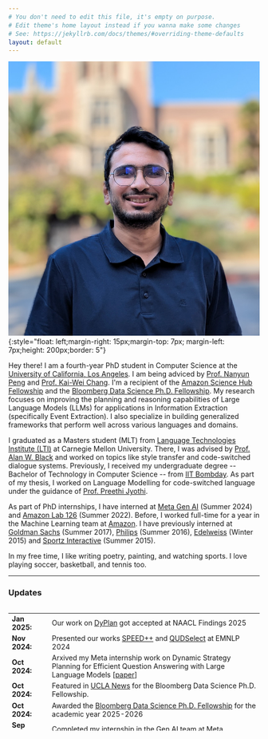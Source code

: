 ```yaml
---
# You don't need to edit this file, it's empty on purpose.
# Edit theme's home layout instead if you wanna make some changes
# See: https://jekyllrb.com/docs/themes/#overriding-theme-defaults
layout: default
---
```

![abc](vertical-ucla-pic.jpeg){:style="float: left;margin-right: 15px;margin-top: 7px; margin-left: 7px;height: 200px;border: 5"}

Hey there! I am a fourth-year PhD student in Computer Science at the [University of California, Los Angeles](https://samueli.ucla.edu/). I am being adviced by [Prof. Nanyun Peng](https://vnpeng.net/) and [Prof. Kai-Wei Chang](http://web.cs.ucla.edu/~kwchang/). I'm a recipient of the [Amazon Science Hub Fellowship](https://www.sciencehub.ucla.edu/2024-amazon-fellows/) and the [Bloomberg Data Science Ph.D. Fellowship](https://www.bloomberg.com/company/values/tech-at-bloomberg/data-science/academic-engagement-programs/data-science-ph-d-fellowship/). My research focuses on improving the planning and reasoning capabilities of Large Language Models (LLMs) for applications in Information Extraction (specifically Event Extraction). I also specialize in building generalized frameworks that perform well across various languages and domains.

I graduated as a Masters student (MLT) from [Language Technologies Institute (LTI)](https://www.lti.cs.cmu.edu/) at Carnegie Mellon University. There, I was advised by [Prof. Alan W. Black](http://www.cs.cmu.edu/~awb/) and worked on topics like style transfer and code-switched dialogue systems. Previously, I received my undergraduate degree -- Bachelor of Technology in Computer Science -- from [IIT Bombday](https://www.cse.iitb.ac.in/). As part of my thesis, I worked on Language Modelling for code-switched language under the guidance of [Prof. Preethi Jyothi](https://www.cse.iitb.ac.in/~pjyothi/).

As part of PhD internships, I have interned at [Meta Gen AI](https://ai.meta.com/meta-ai/) (Summer 2024) and [Amazon Lab 126](https://amazon.jobs/en/teams/lab126/) (Summer 2022). Before, I worked full-time for a year in the Machine Learning team at [Amazon](https://www.amazon.jobs/en/landing_pages/india-machine-learning). I have previously interned at [Goldman Sachs](https://www.goldmansachs.com/worldwide/india/) (Summer 2017), [Philips](https://www.philips.co.in/a-w/about-philips/philips-innovation-center.html) (Summer 2016), [Edelweiss](https://www.edelweissfin.com/) (Winter 2015) and [Sportz Interactive](https://www.sportzinteractive.net/) (Summer 2015).

In my free time, I like writing poetry, painting, and watching sports. I love playing soccer, basketball, and tennis too.

---

### **Updates**

<div style="height:250px;overflow:auto;">
<table>
<col width="100px">
<col width="650px">

<!-- <tr><td><b>Feb 2025:</b></td><td>Arxived our work on FIG: Forward-Inverse Generation for Low-Resouce Domain-specific Event Detection [<a href="">paper</a>]</td></tr> -->
<tr><td><b>Jan 2025:</b></td><td>Our work on <a href="https://arxiv.org/pdf/2410.23511">DyPlan</a> got accepted at NAACL Findings 2025</td></tr>
<tr><td><b>Nov 2024:</b></td><td>Presented our works <a href="https://aclanthology.org/2024.emnlp-main.720.pdf">SPEED++</a> and <a href="https://aclanthology.org/2024.emnlp-main.76.pdf">QUDSelect</a> at EMNLP 2024</td></tr>
<tr><td><b>Oct 2024:</b></td><td>Arxived my Meta internship work on Dynamic Strategy Planning for Efficient Question Answering with Large Language Models [<a href="https://arxiv.org/pdf/2410.23511">paper</a>]</td></tr>
<tr><td><b>Oct 2024:</b></td><td>Featured in <a href="https://www.cs.ucla.edu/ucla-ph-d-tanmay-parekh-awarded-the-bloomberg-data-science-fellowship/">UCLA News</a> for the Bloomberg Data Science Ph.D. Fellowship.</td></tr>
<tr><td><b>Oct 2024:</b></td><td>Awarded the <a href="https://www.bloomberg.com/company/values/tech-at-bloomberg/data-science/academic-engagement-programs/data-science-ph-d-fellowship/">Bloomberg Data Science Ph.D. Fellowship</a> for the academic year 2025-2026</td></tr>
<tr><td><b>Sep 2024:</b></td><td>Completed my internship in the <a href="https://ai.meta.com/meta-ai/">Gen AI team at Meta</a></td></tr>
<tr><td><b>Sep 2024:</b></td><td>Two of our works on <a href="https://arxiv.org/pdf/2408.01046">QUDSelect</a> and <a href="https://arxiv.org/pdf/2410.18393">SPEED++</a> got accepted at EMNLP 2024</td></tr>
<tr><td><b>Jul 2024:</b></td><td>Arxived our work on QUDSELECT: Selective Decoding for Questions Under Discussion Parsing [<a href="https://arxiv.org/pdf/2408.01046">paper</a>]</td></tr>
<tr><td><b>Jun 2024:</b></td><td>Started my internship in the <a href="https://ai.meta.com/meta-ai/">Gen AI team at Meta</a></td></tr>
<tr><td><b>Jun 2024:</b></td><td>Gave a poster presentation for <a href="https://arxiv.org/abs/2309.08943">CLAP</a> at NAACL 2024</td></tr>
<tr><td><b>Jun 2024:</b></td><td>Gave an oral presentation for <a href="https://arxiv.org/pdf/2404.01679">SPEED</a> at NAACL 2024</td></tr>
<tr><td><b>Jun 2024:</b></td><td>Awarded the <a href="https://www.sciencehub.ucla.edu/2024-amazon-fellows/">Amazon Fellowship</a> for the academic year 2024-2025</td></tr>
<tr><td><b>May 2024:</b></td><td>Our work on <a href="https://arxiv.org/pdf/2311.09562">TextEE</a> got accepted at ACL Findings 2024</td></tr>
<tr><td><b>Mar 2024:</b></td><td>Two of my works on <a href="https://arxiv.org/abs/2309.08943">CLAP</a> and <a href="https://arxiv.org/pdf/2404.01679">SPEED</a> got accepted at NAACL 2024</td></tr>
<tr><td><b>Mar 2024:</b></td><td>Passed my Oral Qualifying Examination and became a PhD Candidate</td></tr>
<tr><td><b>Nov 2023:</b></td><td>Arxived our work on Reevaluation of Event Extraction: Past, Present, and Future Challenges [<a href="https://arxiv.org/pdf/2311.09562.pdf">paper</a>]</td></tr>
<tr><td><b>Oct 2023:</b></td><td>Serving as the <b>Program Chair</b> for the <a href="https://socalnlp.github.io/symp23/index.html">Socal NLP Symposium 2023</a> </td></tr>
<tr><td><b>Sep 2023:</b></td><td>Arxived our work on Contextual Label Projection for Cross-lingual Structure Extraction [<a href="https://arxiv.org/abs/2309.08943">paper</a>]</td></tr>
<tr><td><b>Jul 2023:</b></td><td>Presented our work on Generalizability Benchmarking Dataset for Event Argument Extraction at ACL 2023 [<a href="https://aclanthology.org/2023.acl-long.203/">paper</a>]</td></tr>
<tr><td><b>Jun 2023:</b></td><td>Completed Teaching Assistantship for 3 courses - Machine Learning, Natural Language Processing (undergrad), Natural Language Processing (graduate)</td></tr>
<tr><td><b>May 2023:</b></td><td>Our work on Generalizability Benchmarking Dataset for Event Argument Extraction accepted at ACL 2023 [<a href="https://aclanthology.org/2023.acl-long.203/">paper</a>]</td></tr>
<tr><td><b>May 2023:</b></td><td>Gave a guest lecture for the CS 263 (Natural Language Processing) class at UCLA</td></tr>
<tr><td><b>Jun 2022:</b></td><td>Started my summer internship at <a href="https://www.amazon.jobs/en/landing_pages/india-machine-learning">Amazon Alexa</a> as an Applied Scientist Intern</td></tr>
<tr><td><b>May 2022:</b></td><td>Arxived our work on Generalizability Benchmarking Dataset [<a href="https://arxiv.org/abs/2205.12505">paper</a>]</td></tr>
<tr><td><b>Apr 2022:</b></td><td>Cleared the Written Qualifying Exam (WQE) towards my PhD</td></tr>
<tr><td><b>Oct 2021:</b></td><td>Granted the <b>UCLA PhD Fellowship</b> for the first year</td></tr>
<tr><td><b>Sept 2021:</b></td><td>Started my PhD in Computer Science at UCLA</td></tr>
<tr><td><b>Aug 2021:</b></td><td>Graduated as a Masters student in Language Technologies from CMU</td></tr>
<tr><td><b>Nov 2020:</b></td><td>Presented our work on linguistic accommodation for code-switched dialogues at CoNLL '20 [<a href="https://www.aclweb.org/anthology/2020.conll-1.46/">paper</a>]</td></tr>
<tr><td><b>Aug 2020:</b></td><td>Represented CMU at the Alexa Socialbot Challenge 3 and reached the Semifinals.</td></tr>
<tr><td><b>Jul 2020:</b></td><td>Our work on politeness transfer got featured in
    <a href="https://www.cs.cmu.edu/news/could-your-computer-please-be-more-polite-thank-you">SCS CMU News</a>,
    <a href="https://techcrunch.com/2020/06/30/cmu-researchers-develop-a-an-automatic-politeness-engine-for-text-based-communications/">TechCrunch</a>,
    <a href="https://www.cnet.com/news/ai-wants-to-make-your-writing-more-polite/">CNET</a>,
    <a href="https://www.post-gazette.com/business/tech-news/2020/07/09/Carnegie-Mellon-University-Language-Technologies-automated-politeness-emails/stories/202007080139">Pittsburgh Post-Gazzette</a>,
    <a href="https://www.msn.com/en-us/news/technology/ai-save-me-from-my-rude-self-please/ar-BB16v8wc?li=BBnbcA1">MSN</a>,
    <a href="https://www.hindustantimes.com/more-lifestyle/automated-method-for-making-communications-more-polite-developed/story-bemfdrjiP08UdyPQgGJSbL.html">Hindustan Times</a>,
    <a href="https://www.axios.com/researchers-develop-polite-ai-c1fa8fdd-6615-4152-80e0-6f1fd649e315.html">Axios</a>
</td></tr>
<tr><td><b>Jul 2020:</b></td><td>Presented our work on politeness transfer at ACL '20 [<a href="https://arxiv.org/abs/2004.14257">paper</a>]</td></tr>
<tr><td><b>May 2020:</b></td><td>Reached the semifinals of the <a href="https://developer.amazon.com/alexaprize">Alexa SocialBot Challenge 2020</a></td></tr>
<tr><td><b>Aug 2019:</b></td><td>Joined the MLT program at LTI, CMU for Fall '19</td></tr>
<tr><td><b>Mar 2019:</b></td><td>Our work on Named Entity Recognition in partially and noisy labelled setting got accepted at AMLC '19</td></tr>
<tr><td><b>Nov 2018:</b></td><td>Presented our work on dual rnns to improve code-switched language models at EMNLP '18 [<a href="https://arxiv.org/abs/1809.01962">paper</a>]</td></tr>
<tr><td><b>Sep 2018:</b></td><td>Received the ISCA Student Grant</td></tr>
<tr><td><b>Sep 2018:</b></td><td>Presented our work on dual language models to improve code-switched speech recognition at Interspeech '18 [<a href="https://arxiv.org/abs/1711.01048">paper</a>]</td></tr>
<tr><td><b>Aug 2018:</b></td><td>Graduated from IIT Bombay</td></tr>
<tr><td><b>Jul 2018:</b></td><td>Started working as Applied Scientist at Amazon in the <a href="https://www.amazon.jobs/en/landing_pages/india-machine-learning">Machine Learning team</a></td></tr>
<tr><td><b>Dec 2017:</b></td><td>Invited to <a href="https://www.microsoft.com/en-us/research/lab/microsoft-research-india/">Microsoft Research India</a> to ideate and devlop Indian language technologies</td></tr>
<tr><td><b>May 2017:</b></td><td>Summer Internship at <a href="https://www.goldmansachs.com/worldwide/india/">Goldman Sachs</a></td></tr>
<tr><td><b>May 2016:</b></td><td>Summer Internship at <a href="https://www.philips.co.in/a-w/about-philips/philips-innovation-center.html">Philips Innovation Center</a></td></tr>
<tr><td><b>Dec 2015:</b></td><td>Winter Internship at <a href="https://www.edelweissfin.com/">Edelweiss</a></td></tr>
<tr><td><b>Jul 2015:</b></td><td>Secured branch change to Computer Science</td></tr>
<tr><td><b>May 2015:</b></td><td>Summer Internship at <a href="https://www.sportzinteractive.net/">Sportz Interactive</a></td></tr>
<tr><td><b>Jul 2014:</b></td><td>Joined IIT Bombay</td></tr>
